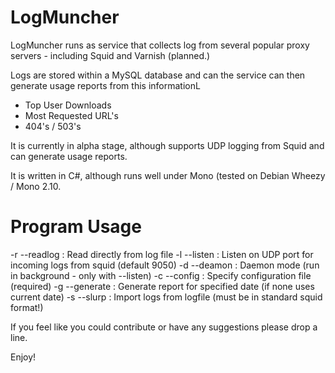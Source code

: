 LogMuncher
==========

LogMuncher runs as service that collects log from several popular proxy servers - including Squid and Varnish (planned.)

Logs are stored within a MySQL database and can the service can then generate usage reports from this informationL

* Top User Downloads
* Most Requested URL's
* 404's / 503's

It is currently in alpha stage, although supports UDP logging from Squid and can generate usage reports.

It is written in C#, although runs well under Mono (tested on Debian Wheezy / Mono 2.10.

Program Usage
=============

-r --readlog  : Read directly from log file
-l --listen   : Listen on UDP port for incoming logs from squid (default 9050)
-d --deamon   : Daemon mode (run in background - only with --listen)
-c --config   : Specify configuration file (required)
-g --generate : Generate report for specified date (if none uses current date)
-s --slurp    : Import logs from logfile (must be in standard squid format!)

If you feel like you could contribute or have any suggestions please drop a line.

Enjoy! 
